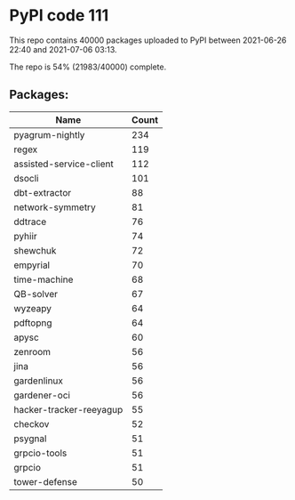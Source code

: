 # PyPI code 111

This repo contains 40000 packages uploaded to PyPI between 
2021-06-26 22:40 and 2021-07-06 03:13.

The repo is 54% (21983/40000) complete.

## Packages:

| Name  | Count |
| ----- | ----- |
| pyagrum-nightly | 234 |
| regex | 119 |
| assisted-service-client | 112 |
| dsocli | 101 |
| dbt-extractor | 88 |
| network-symmetry | 81 |
| ddtrace | 76 |
| pyhiir | 74 |
| shewchuk | 72 |
| empyrial | 70 |
| time-machine | 68 |
| QB-solver | 67 |
| wyzeapy | 64 |
| pdftopng | 64 |
| apysc | 60 |
| zenroom | 56 |
| jina | 56 |
| gardenlinux | 56 |
| gardener-oci | 56 |
| hacker-tracker-reeyagup | 55 |
| checkov | 52 |
| psygnal | 51 |
| grpcio-tools | 51 |
| grpcio | 51 |
| tower-defense | 50 |


